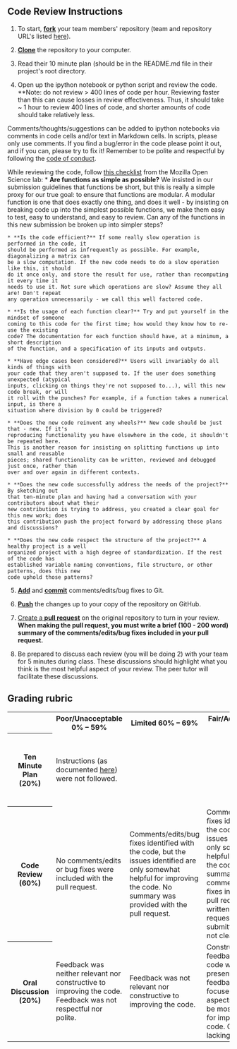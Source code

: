 ## Code Review Instructions

1. To start, [**fork**](https://guides.github.com/activities/forking/) your team members' repository (team and repository URL's listed [here](https://github.com/PHY3009/code_review/blob/master/code_review_teams.md)).

2. [**Clone**](http://gitref.org/creating/#clone) the repository to your computer.

3. Read their 10 minute plan (should be in the README.md file in their project's root 
directory.

4. Open up the ipython notebook or python script and review the code. **Note: do not 
review > 400 lines of code per hour. Reviewing faster than this can cause losses in review 
effectiveness. Thus, it should take ~ 1 hour to review 400 lines of code, and shorter 
amounts of code should take relatively less.

 Comments/thoughts/suggestions can be added to ipython notebooks via comments in code cells
 and/or text in Markdown cells. In scripts, please only use comments. If you find a 
 bug/error in the code please point it out, and if you can, please try to fix it! Remember
 to be polite and respectful by following the [code of conduct](http://software-carpentry.org/conduct.html).

 While reviewing the code, follow [this checklist](http://mozillascience.github.io/codeReview/review.html) from the Mozilla Open Science lab:
	* **Are functions as simple as possible?** We insisted in our submission guidelines that 
	functions be short, but this is really a simple proxy for our true goal: to ensure that 
	functions are modular. A modular function is one that does exactly one thing, and does 
	it well - by insisting on breaking code up into the simplest possible functions, we make 
	them easy to test, easy to understand, and easy to review. Can any of the functions in 
	this new submission be broken up into simpler steps?

	* **Is the code efficient?** If some really slow operation is performed in the code, it 
	should be performed as infrequently as possible. For example, diagonalizing a matrix can 
	be a slow computation. If the new code needs to do a slow operation like this, it should 
	do it once only, and store the result for use, rather than recomputing it every time it 
	needs to use it. Not sure which operations are slow? Assume they all are! Don't repeat 
	any operation unnecessarily - we call this well factored code.

	* **Is the usage of each function clear?** Try and put yourself in the mindset of someone 
	coming to this code for the first time; how would they know how to re-use the existing 
	code? The documentation for each function should have, at a minimum, a short description
	of the function, and a specification of its inputs and outputs.
 
	* **Have edge cases been considered?** Users will invariably do all kinds of things with 
	your code that they aren't supposed to. If the user does something unexpected (atypical 
	inputs, clicking on things they're not supposed to...), will this new code break, or will 
	it roll with the punches? For example, if a function takes a numerical input, is there a 
	situation where division by 0 could be triggered?

	* **Does the new code reinvent any wheels?** New code should be just that - new. If it's 
	reproducing functionality you have elsewhere in the code, it shouldn't be repeated here. 
	This is another reason for insisting on splitting functions up into small and reusable 
	pieces; shared functionality can be written, reviewed and debugged just once, rather than 
	over and over again in different contexts.

	* **Does the new code successfully address the needs of the project?** By sketching out 
	that ten-minute plan and having had a conversation with your contributors about what their 
	new contribution is trying to address, you created a clear goal for this new work; does 
	this contribution push the project forward by addressing those plans and discussions?

	* **Does the new code respect the structure of the project?** A healthy project is a well 
	organized project with a high degree of standardization. If the rest of the code has 
	established variable naming conventions, file structure, or other patterns, does this new 
	code uphold those patterns?

5. [**Add**](http://gitref.org/basic/#add) and [**commit**](http://gitref.org/basic/#commit) 
comments/edits/bug fixes to Git.

6. [**Push**](http://gitref.org/remotes/#push) the changes up to your copy of the 
repository on GitHub.

7. [Create a **pull request**](https://help.github.com/articles/creating-a-pull-request/) 
on the original repository to turn in your review. **When making the pull request, you must
write a brief (100 - 200 word) summary of the comments/edits/bug fixes included in your 
pull request.**

8. Be prepared to discuss each review (you will be doing 2) with your team for 5 minutes 
during class. These discussions should highlight what you think is the most helpful aspect 
of your review. The peer tutor will facilitate these discussions.

## Grading rubric

<table>
  <tr>
    <th></td>
    <th>Poor/Unacceptable 0% – 59%</td> 
    <th>Limited 60% – 69%</td> 
    <th>Fair/Adequate 70% – 79%</td> 
    <th>Good 80% – 89%</td> 
    <th>Exceptional 90% – 100%</td> 
  </tr>
  <tr>
    <th>Ten Minute Plan (20%)</td>
    <td>Instructions (as documented <a href="https://github.com/PHY3009/code_review/blob/master/Ten_Minute_Plan.md">here</a>) were not followed.</td> 
    <td></td> 
    <td></td> 
    <td></td> 
    <td>Ten Minute Plan exists in the README.md file in the projects root directory and the project has been set up as per instructions <a href="https://github.com/PHY3009/code_review/blob/master/Ten_Minute_Plan.md">here</a>.</td> 
  </tr>
  <tr>
    <th>Code Review (60%)</td>
    <td>No comments/edits or bug fixes were included with the pull request.</td> 
    <td>Comments/edits/bug fixes identified with the code, but the issues identified are only somewhat helpful for improving the code. No summary was provided with the pull request.</td> 
    <td>Comments/edits/bug fixes identified with the code, but the issues identified are only somewhat helpful for improving the code. A summary of the comments/edits/bug fixes included in the pull request was written when the pull request was submitted, but it is not clear.</td> 
    <td>Comments/edits/bug fixes identified key issues with the code and would be very helpful for improving the code. A good summary of the comments/edits/bug fixes included in the pull request was written when the pull request was submitted.</td>
    <td>Comments/edits/bug fixes identified key issues with the code and would be exceptionally helpful for improving the code. An exceptional summary of the comments/edits/bug fixes included in the pull request was written when the pull request was submitted.</td> 
  </tr>
  <tr>
    <th>Oral Discussion (20%)</td>
    <td>Feedback was neither relevant nor constructive to improving the code. Feedback was not respectful nor polite.</td> 
    <td>Feedback was not relevant nor constructive to improving the code.</td> 
    <td>Constructive feedback on the code was politely presented, but the feedback was not focused on key aspects which would be most important for improving the code. Clarity was lacking.</td> 
    <td>Key constructive and relevant feedback on the code was politely presented. Clarity was lacking.</td>
    <td>Key constructive and relevant feedback on the code was clearly and politely presented.</td> 
  </tr>
</table>